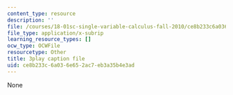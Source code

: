 ```yaml
---
content_type: resource
description: ''
file: /courses/18-01sc-single-variable-calculus-fall-2010/ce8b233c6a036e652ac7eb3a35b4e3ad_60VGKnYBpbg.srt
file_type: application/x-subrip
learning_resource_types: []
ocw_type: OCWFile
resourcetype: Other
title: 3play caption file
uid: ce8b233c-6a03-6e65-2ac7-eb3a35b4e3ad
---
```

None


